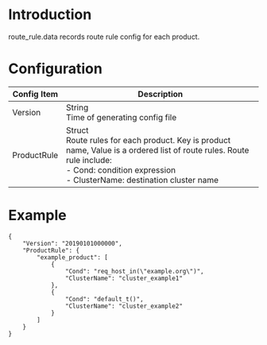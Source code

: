 # Introduction

route_rule.data records route rule config for each product. 

# Configuration

| Config Item | Description                                                  |
| ----------- | ------------------------------------------------------------ |
| Version     | String<br>Time of generating config file                               |
| ProductRule | Struct<br>Route rules for each product. Key is product name, Value is a ordered list of route rules. Route rule include: <br>- Cond: condition expression<br>- ClusterName: destination cluster name |

# Example

```
{
    "Version": "20190101000000",
    "ProductRule": {
        "example_product": [
            {
                "Cond": "req_host_in(\"example.org\")",
                "ClusterName": "cluster_example1"
            },
            {
                "Cond": "default_t()",
                "ClusterName": "cluster_example2"
            }
        ]
    }
}
```
